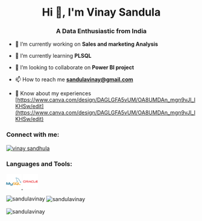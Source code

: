 <h1 align="center">Hi 👋, I'm Vinay Sandula</h1>
<h3 align="center">A Data Enthusiastic from India</h3>

- 🔭 I’m currently working on **Sales and marketing Analysis**

- 🌱 I’m currently learning **PLSQL**

- 👯 I’m looking to collaborate on **Power BI project**

- 📫 How to reach me **sandulavinay@gmail.com**

- 📄 Know about my experiences [https://www.canva.com/design/DAGLGFA5vUM/OA8UMDAn_mgn9vJl_lKHSw/edit](https://www.canva.com/design/DAGLGFA5vUM/OA8UMDAn_mgn9vJl_lKHSw/edit)

<h3 align="left">Connect with me:</h3>
<p align="left">
<a href="[https://linkedin.com/in/vinay sandhula](https://www.linkedin.com/public-profile/settings?trk=d_flagship3_profile_self_view_public_profile)" target="blank"><img align="center" src="https://raw.githubusercontent.com/rahuldkjain/github-profile-readme-generator/master/src/images/icons/Social/linked-in-alt.svg" alt="vinay sandhula" height="30" width="40" /></a>
</p>

<h3 align="left">Languages and Tools:</h3>
<p align="left"> <a href="https://www.mysql.com/" target="_blank" rel="noreferrer"> <img src="https://raw.githubusercontent.com/devicons/devicon/master/icons/mysql/mysql-original-wordmark.svg" alt="mysql" width="40" height="40"/> </a> <a href="https://www.oracle.com/" target="_blank" rel="noreferrer"> <img src="https://raw.githubusercontent.com/devicons/devicon/master/icons/oracle/oracle-original.svg" alt="oracle" width="40" height="40"/> </a> </p>

<p><img align="left" src="https://github-readme-stats.vercel.app/api/top-langs?username=sandulavinay&show_icons=true&locale=en&layout=compact" alt="sandulavinay" /></p>

<p>&nbsp;<img align="center" src="https://github-readme-stats.vercel.app/api?username=sandulavinay&show_icons=true&locale=en" alt="sandulavinay" /></p>

<p><img align="center" src="https://github-readme-streak-stats.herokuapp.com/?user=sandulavinay&" alt="sandulavinay" /></p>
